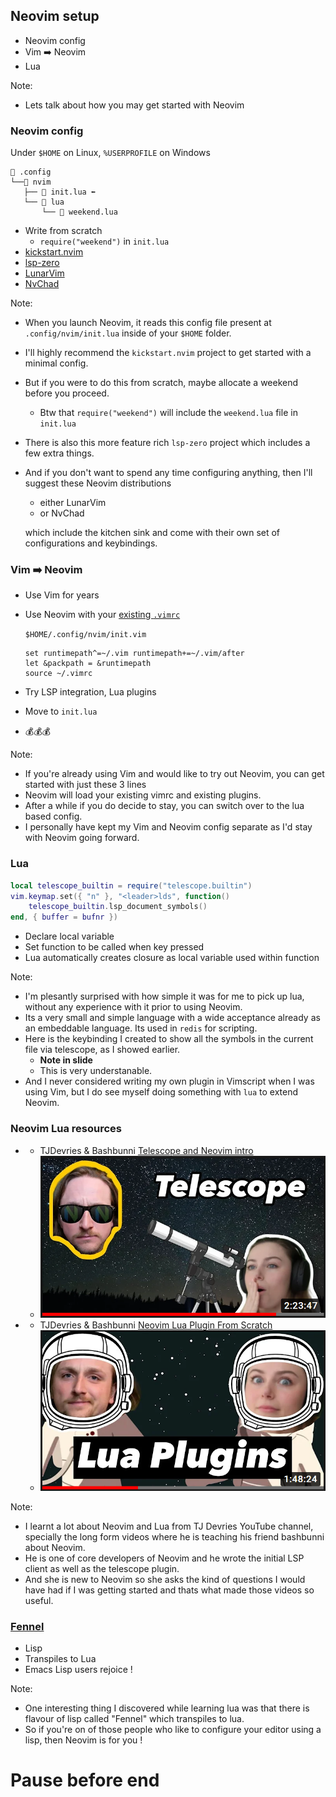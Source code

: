 <!-- .slide: data-background-image="slides/res/cppcon-bloomberg-dark-chapter-intro-1280x720.png" -->
## Neovim setup
- Neovim config
- Vim ➡️ Neovim
- Lua

Note:
- Lets talk about how you may get started with Neovim

<!-- next slide -->


<!-- .slide: data-background-image="slides/res/cppcon-bloomberg-dark-content-1280x720.png" -->
### Neovim config

Under `$HOME` on Linux, `%USERPROFILE` on Windows
```console
📂 .config
└──📂 nvim
   ├── 📄 init.lua ⬅️ 
   └── 📂 lua
       └── 📄 weekend.lua
```

- Write from scratch
  - `require("weekend")` in `init.lua`
- [kickstart.nvim][kickstart]
- [lsp-zero][lsp-zero]
- [LunarVim][lunarvim]
- [NvChad][nvchad]

[kickstart]: https://github.com/nvim-lua/kickstart.nvim
[lsp-zero]: https://github.com/VonHeikemen/lsp-zero.nvim
[lunarvim]: https://github.com/LunarVim/LunarVim
[nvchad]: https://github.com/NvChad/NvChad

Note:
- When you launch Neovim, it reads this config file present at
  `.config/nvim/init.lua` inside of your `$HOME` folder.
- I'll highly recommend the `kickstart.nvim` project to get started with
  a minimal config.
- But if you were to do this from scratch, maybe allocate a weekend before you
  proceed.
  - Btw that `require("weekend")` will include the `weekend.lua` file in
    `init.lua`
- There is also this more feature rich `lsp-zero` project which includes a few
  extra things.
- And if you don't want to spend any time configuring anything, then I'll
  suggest these Neovim distributions

  - either LunarVim
  - or NvChad

  which include the kitchen sink and come with their own set of configurations
  and keybindings.

<!-- next slide -->


<!-- .slide: data-background-image="slides/res/cppcon-bloomberg-dark-content-1280x720.png" -->
### Vim ➡️ Neovim

- Use Vim for years
- Use Neovim with your [existing `.vimrc`][nvim-from-vim]

  `$HOME/.config/nvim/init.vim`
  ```vim
  set runtimepath^=~/.vim runtimepath+=~/.vim/after
  let &packpath = &runtimepath
  source ~/.vimrc
  ```

- Try LSP integration, Lua plugins
- Move to `init.lua`
- 💰💰💰

[nvim-from-vim]: https://neovim.io/doc/user/nvim.html#nvim-from-vim

Note:
- If you're already using Vim and would like to try out Neovim, you can get
  started with just these 3 lines
- Neovim will load your existing vimrc and existing plugins.
- After a while if you do decide to stay, you can switch over to the lua based
  config.
- I personally have kept my Vim and Neovim config separate as I'd stay with
  Neovim going forward.

<!-- next slide -->


<!-- .slide: data-background-image="slides/res/cppcon-bloomberg-dark-content-1280x720.png" -->
### Lua

```lua
local telescope_builtin = require("telescope.builtin")
vim.keymap.set({ "n" }, "<leader>lds", function()
    telescope_builtin.lsp_document_symbols()
end, { buffer = bufnr })
```

- Declare local variable
- Set function to be called when key pressed
- Lua automatically creates closure as local variable used within function

Note:
- I'm plesantly surprised with how simple it was for me to pick up lua, without
  any experience with it prior to using Neovim.
- Its a very small and simple language with a wide acceptance already as an
  embeddable language. Its used in `redis` for scripting.
- Here is the keybinding I created to show all the symbols in the current file
  via telescope, as I showed earlier.
  - **Note in slide**
  - This is very understanable.
- And I never considered writing my own plugin in Vimscript when I was using
  Vim, but I do see myself doing something with `lua` to extend Neovim.

<!-- next slide -->


<!-- .slide: data-background-image="slides/res/cppcon-bloomberg-dark-content-1280x720.png" -->
### Neovim Lua resources

- - TJDevries & Bashbunni [Telescope and Neovim intro][tj-bash-telescope]
  - ![tj-bash-telescope](slides/res/tj-bash-telescope-brave_20220906_191134_yqn0GNKbc6.png) <!-- .element height="25%" width="25%" -->

- - TJDevries & Bashbunni [Neovim Lua Plugin From Scratch][tj-bash-lua-plugin]
  - ![tj-bash-lua-plugin](slides/res/tj-bash-lua-plugin-brave_20220906_191305_p2HsOJaDPH.png) <!-- .element height="25%" width="25%" -->

[tj-bash-telescope]: https://www.youtube.com/watch?v=guxLXcG1kzQ
[tj-bash-lua-plugin]: https://www.youtube.com/watch?v=n4Lp4cV8YR0

Note:
- I learnt a lot about Neovim and Lua from TJ Devries YouTube channel,
  specially the long form videos where he is teaching his friend bashbunni
  about Neovim.
- He is one of core developers of Neovim and he wrote the initial LSP client as
  well as the telescope plugin.
- And she is new to Neovim so she asks the kind of questions I would have had
  if I was getting started and thats what made those videos so useful.

<!-- next slide -->


<!-- .slide: data-background-image="slides/res/cppcon-bloomberg-dark-content-1280x720.png" -->
### [Fennel][fennel]

- <!-- .element: class="fragment" -->
  Lisp
- <!-- .element: class="fragment" -->
  Transpiles to Lua
- <!-- .element: class="fragment" -->
  Emacs Lisp users rejoice !

[fennel]: https://fennel-lang.org/

Note:
- One interesting thing I discovered while learning lua was that there is
  flavour of lisp called "Fennel" which transpiles to lua.
- So if you're on of those people who like to configure your editor using
  a lisp, then Neovim is for you !

<!-- next slide -->

# Pause before end

<!-- next slide -->
